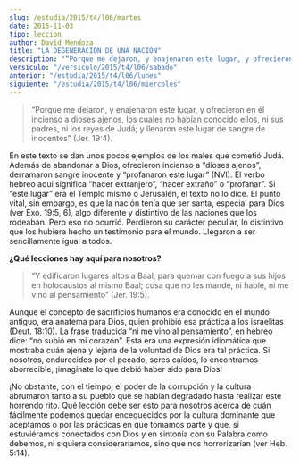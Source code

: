 ```yaml
---
slug: /estudia/2015/t4/l06/martes
date: 2015-11-03
tipo: leccion
author: David Mendoza
title: "LA DEGENERACIÓN DE UNA NACIÓN"
description: "“Porque me dejaron, y enajenaron este lugar, y ofrecieron en él incienso a  dioses ajenos, los cuales no habían conocido ellos, ni sus padres, ni los  reyes de Judá; y llenaron este lugar de sangre de inocentes” (Jer. 19:4)."
versiculo: "/versiculo/2015/t4/l06/sabado"
anterior: "/estudia/2015/t4/l06/lunes"
siguiente: "/estudia/2015/t4/l06/miercoles"
---
```


> “Porque me dejaron, y enajenaron este lugar, y ofrecieron en él incienso a dioses ajenos, los cuales no habían conocido ellos, ni sus padres, ni los reyes de Judá; y llenaron este lugar de sangre de inocentes” (Jer. 19:4).

En este texto se dan unos pocos ejemplos de los males que cometió Judá. Además de abandonar a Dios, ofrecieron incienso a “dioses ajenos”, derramaron sangre inocente y “profanaron este lugar” (NVI). El verbo hebreo aquí significa “hacer extranjero”, “hacer extraño” o “profanar”. Si “este lugar” era el Templo mismo o Jerusalén, el texto no lo dice. El punto vital, sin embargo, es que la nación tenía que ser santa, especial para Dios (ver Éxo. 19:5, 6), algo diferente y distintivo de las naciones que los rodeaban. Pero eso no ocurrió. Perdieron su carácter peculiar, lo distintivo que los hubiera hecho un testimonio para el mundo. Llegaron a ser sencillamente igual a todos.

 **¿Qué lecciones hay aquí para nosotros?**

> “Y edificaron lugares altos a Baal, para quemar con fuego a sus hijos en holocaustos al mismo Baal; cosa que no les mandé, ni hablé, ni me vino al pensamiento” (Jer. 19:5).

Aunque el concepto de sacrificios humanos era conocido en el mundo antiguo, era anatema para Dios, quien prohibió esa práctica a los israelitas (Deut. 18:10). La frase traducida “ni me vino al pensamiento”, en hebreo dice: “no subió en mi corazón”. Esta era una expresión idiomática que mostraba cuán ajena y lejana de la voluntad de Dios era tal práctica. Si nosotros, endurecidos por el pecado, seres caídos, lo encontramos aborrecible, ¡imagínate lo que debió haber sido para Dios!

¡No obstante, con el tiempo, el poder de la corrupción y la cultura abrumaron tanto a su pueblo que se habían degradado hasta realizar este horrendo rito. Qué lección debe ser esto para nosotros acerca de cuán fácilmente podemos quedar enceguecidos por la cultura dominante que aceptamos o por las prácticas en que tomamos parte y que, si estuviéramos conectados con Dios y en sintonía con su Palabra como debemos, ni siquiera consideraríamos, sino que nos horrorizarían (ver Heb. 5:14).
